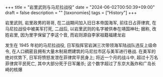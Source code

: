 +++
title = "岩里武则与马尼拉战役"
date = "2024-06-02T00:50:39+09:00"
draft = false
description = ""
[taxonomies]
tags = ["History"]
+++

岩里武则, 岩里政男的哥哥, 在二战期间加入旧日本帝国海军, 前往日占菲律宾, 在马尼拉战役中被美军打死, 二战后, 以岩里武则的名字被供奉在靖国神社; 据称, 改姓岩里, 因为里字保留了李这个音, 而岩则源自李家祖籍福建龙岩

发生在 1945 年初的马尼拉战役, 日军指挥官岩渊三次带领海军陆战队违反上级命令, 在人口稠密且拥有大量木制易燃建筑的马尼拉市区与美军进行巷战. 在美军的绝对优势下, 日军将愤怒发泄在菲律宾平民身上; 将近一个月的战斗中, 超过十万名菲律宾平民死亡, 其中大部分死于日军屠杀; 这个数字超过了东京大轰炸和广岛长崎的核爆
